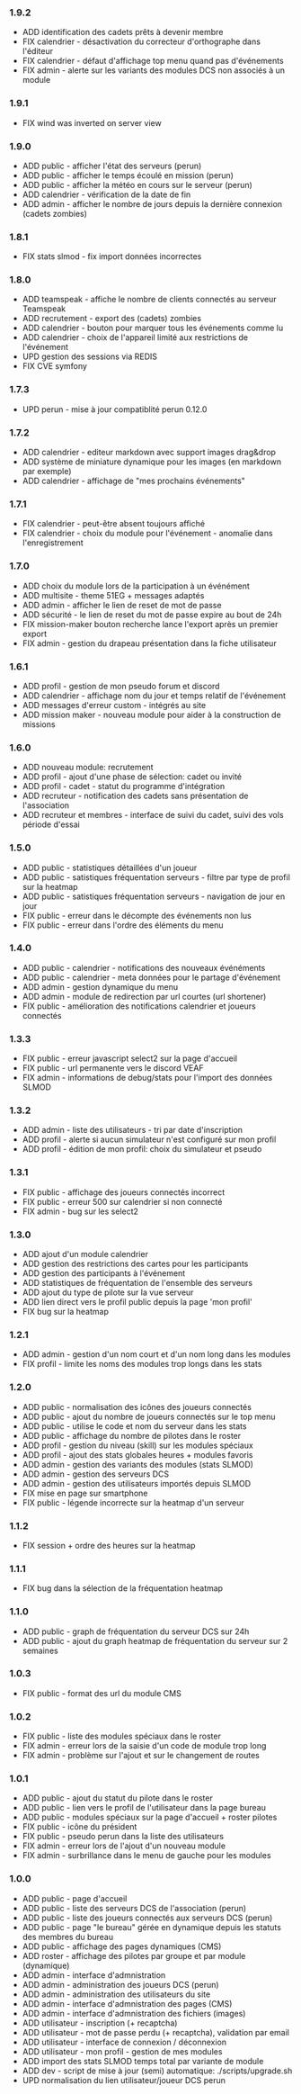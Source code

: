 ### 1.9.2
* ADD identification des cadets prêts à devenir membre
* FIX calendrier - désactivation du correcteur d'orthographe dans l'éditeur
* FIX calendrier - défaut d'affichage top menu quand pas d'événements
* FIX admin - alerte sur les variants des modules DCS non associés à un module

### 1.9.1
* FIX wind was inverted on server view

### 1.9.0
* ADD public - afficher l'état des serveurs (perun)
* ADD public - afficher le temps écoulé en mission (perun)
* ADD public - afficher la météo en cours sur le serveur (perun)
* ADD calendrier - vérification de la date de fin
* ADD admin - afficher le nombre de jours depuis la dernière connexion (cadets zombies)

### 1.8.1
* FIX stats slmod - fix import données incorrectes

### 1.8.0
* ADD teamspeak - affiche le nombre de clients connectés au serveur Teamspeak
* ADD recrutement - export des (cadets) zombies
* ADD calendrier - bouton pour marquer tous les événements comme lu
* ADD calendrier - choix de l'appareil limité aux restrictions de l'événement
* UPD gestion des sessions via REDIS
* FIX CVE symfony

### 1.7.3
* UPD perun - mise à jour compatiblité perun 0.12.0

### 1.7.2
* ADD calendrier - editeur markdown avec support images drag&drop
* ADD système de miniature dynamique pour les images (en markdown par exemple)
* ADD calendrier - affichage de "mes prochains événements"

### 1.7.1
* FIX calendrier - peut-être absent toujours affiché
* FIX calendrier - choix du module pour l'événement - anomalie dans l'enregistrement

### 1.7.0
* ADD choix du module lors de la participation à un événément
* ADD multisite - theme 51EG + messages adaptés
* ADD admin - afficher le lien de reset de mot de passe
* ADD sécurité - le lien de reset du mot de passe expire au bout de 24h
* FIX mission-maker bouton recherche lance l'export après un premier export
* FIX admin - gestion du drapeau présentation dans la fiche utilisateur

### 1.6.1
* ADD profil - gestion de mon pseudo forum et discord
* ADD calendrier - affichage nom du jour et temps relatif de l'événement
* ADD messages d'erreur custom - intégrés au site
* ADD mission maker - nouveau module pour aider à la construction de missions

### 1.6.0
* ADD nouveau module: recrutement
* ADD profil - ajout d'une phase de sélection: cadet ou invité
* ADD profil - cadet - statut du programme d'intégration
* ADD recruteur - notification des cadets sans présentation de l'association
* ADD recruteur et membres - interface de suivi du cadet, suivi des vols période d'essai

### 1.5.0
* ADD public - statistiques détaillées d'un joueur
* ADD public - satistiques fréquentation serveurs - filtre par type de profil sur la heatmap
* ADD public - satistiques fréquentation serveurs - navigation de jour en jour
* FIX public - erreur dans le décompte des événements non lus
* FIX public - erreur dans l'ordre des éléments du menu

### 1.4.0
* ADD public - calendrier - notifications des nouveaux événéments
* ADD public - calendrier - meta données pour le partage d'événement
* ADD admin - gestion dynamique du menu
* ADD admin - module de redirection par url courtes (url shortener)
* FIX public - amélioration des notifications calendrier et joueurs connectés

### 1.3.3
* FIX public - erreur javascript select2 sur la page d'accueil
* FIX public - url permanente vers le discord VEAF
* FIX admin - informations de debug/stats pour l'import des données SLMOD

### 1.3.2
* ADD admin - liste des utilisateurs - tri par date d'inscription
* ADD profil - alerte si aucun simulateur n'est configuré sur mon profil
* ADD profil - édition de mon profil: choix du simulateur et pseudo

### 1.3.1
* FIX public - affichage des joueurs connectés incorrect
* FIX public - erreur 500 sur calendrier si non connecté
* FIX admin - bug sur les select2

### 1.3.0
* ADD ajout d'un module calendrier
* ADD gestion des restrictions des cartes pour les participants
* ADD gestion des participants à l'événement
* ADD statistiques de fréquentation de l'ensemble des serveurs
* ADD ajout du type de pilote sur la vue serveur
* ADD lien direct vers le profil public depuis la page 'mon profil'
* FIX bug sur la heatmap

### 1.2.1
* ADD admin - gestion d'un nom court et d'un nom long dans les modules
* FIX profil - limite les noms des modules trop longs dans les stats

### 1.2.0
* ADD public - normalisation des icônes des joueurs connectés
* ADD public - ajout du nombre de joueurs connectés sur le top menu
* ADD public - utilise le code et nom du serveur dans les stats
* ADD public - affichage du nombre de pilotes dans le roster
* ADD profil - gestion du niveau (skill) sur les modules spéciaux
* ADD profil - ajout des stats globales heures + modules favoris
* ADD admin - gestion des variants des modules (stats SLMOD)
* ADD admin - gestion des serveurs DCS
* ADD admin - gestion des utilisateurs importés depuis SLMOD
* FIX mise en page sur smartphone
* FIX public - légende incorrecte sur la heatmap d'un serveur

### 1.1.2
* FIX session + ordre des heures sur la heatmap

### 1.1.1
* FIX bug dans la sélection de la fréquentation heatmap

### 1.1.0
* ADD public - graph de fréquentation du serveur DCS sur 24h
* ADD public - ajout du graph heatmap de fréquentation du serveur sur 2 semaines

### 1.0.3
* FIX public - format des url du module CMS

### 1.0.2
* FIX public - liste des modules spéciaux dans le roster
* FIX admin - erreur lors de la saisie d'un code de module trop long
* FIX admin - problème sur l'ajout et sur le changement de routes

### 1.0.1
* ADD public - ajout du statut du pilote dans le roster
* ADD public - lien vers le profil de l'utilisateur dans la page bureau
* ADD public - modules spéciaux sur la page d'accueil + roster pilotes
* FIX public - icône du président
* FIX public - pseudo perun dans la liste des utilisateurs
* FIX admin - erreur lors de l'ajout d'un nouveau module
* FIX admin - surbrillance dans le menu de gauche pour les modules

### 1.0.0
* ADD public - page d'accueil
* ADD public - liste des serveurs DCS de l'association (perun)
* ADD public - liste des joueurs connectés aux serveurs DCS (perun)
* ADD public - page "le bureau" gérée en dynamique depuis les statuts des membres du bureau
* ADD public - affichage des pages dynamiques (CMS)
* ADD roster - affichage des pilotes par groupe et par module (dynamique)
* ADD admin - interface d'admnistration
* ADD admin - administration des joueurs DCS (perun)
* ADD admin - administration des utilisateurs du site
* ADD admin - interface d'admnistration des pages (CMS)
* ADD admin - interface d'admnistration des fichiers (images)
* ADD utilisateur - inscription (+ recaptcha)
* ADD utilisateur - mot de passe perdu (+ recaptcha), validation par email
* ADD utilisateur - interface de connexion / déconnexion
* ADD utilisateur - mon profil - gestion de mes modules
* ADD import des stats SLMOD temps total par variante de module
* ADD dev - script de mise à jour (semi) automatique: ./scripts/upgrade.sh
* UPD normalisation du lien utilisateur/joueur DCS perun
